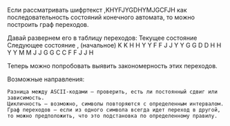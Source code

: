 Если рассматривать шифртекст ,KHYFJYGDHYMJGCFJH как последовательность состояний конечного автомата, то можно построить граф переходов.

Давай развернем его в таблицу переходов:
Текущее состояние	Следующее состояние
, (начальное)	K
K	H
H	Y
Y	F
F	J
J	Y
Y	G
G	D
D	H
H	Y
Y	M
M	J
J	G
G	C
C	F
F	J
J	H

Теперь можно попробовать выявить закономерность этих переходов.

Возможные направления:

    Разница между ASCII-кодами – проверить, есть ли постоянный сдвиг или зависимость.
    Цикличность – возможно, символы повторяются с определенным интервалом.
    Граф переходов – если из одного символа всегда идет переход в другой, то можно предположить, что это подстановка по определенному правилу.
